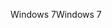 <span data-ttu-id="41952-101">Windows 7</span><span class="sxs-lookup"><span data-stu-id="41952-101">Windows 7</span></span>